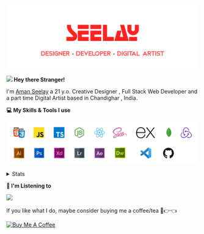 [![banner](./images/seelay.svg)](https://seelay.in)

**<img src="https://media.giphy.com/media/hvRJCLFzcasrR4ia7z/giphy.gif" width="25px"> Hey there Stranger!**

I'm [Aman Seelay](https://seelay.in) a 21 y.o. Creative Designer , Full Stack Web Developer and a part time Digital Artist based in Chandighar , India.

**💻 My Skills & Tools I use**

[![banner](./images/skills&tools.svg)](https://seelay.in)

<details>
  <summary>Stats</summary>

---

<!--START_SECTION:waka-->
![Profile Views](http://img.shields.io/badge/Profile%20Views-9-blue)

**🐱 My Github Data** 

> 🏆 281 Contributions in the Year 2021
 > 
> 📦 559.7 kB Used in Github's Storage 
 > 
> 🚫 Not Opted to Hire
 > 
> 📜 1 Public Repository 
 > 
> 🔑 74 Private Repositories  
 > 
**I'm a Night 🦉** 

```text
🌞 Morning    147 commits    ██████░░░░░░░░░░░░░░░░░░░   23.67% 
🌆 Daytime    77 commits     ███░░░░░░░░░░░░░░░░░░░░░░   12.4% 
🌃 Evening    157 commits    ██████░░░░░░░░░░░░░░░░░░░   25.28% 
🌙 Night      240 commits    █████████░░░░░░░░░░░░░░░░   38.65%

```
📅 **I'm Most Productive on Thursday** 

```text
Monday       112 commits    ████░░░░░░░░░░░░░░░░░░░░░   18.04% 
Tuesday      75 commits     ███░░░░░░░░░░░░░░░░░░░░░░   12.08% 
Wednesday    68 commits     ██░░░░░░░░░░░░░░░░░░░░░░░   10.95% 
Thursday     159 commits    ██████░░░░░░░░░░░░░░░░░░░   25.6% 
Friday       91 commits     ███░░░░░░░░░░░░░░░░░░░░░░   14.65% 
Saturday     57 commits     ██░░░░░░░░░░░░░░░░░░░░░░░   9.18% 
Sunday       59 commits     ██░░░░░░░░░░░░░░░░░░░░░░░   9.5%

```


📊 **This Week I Spent My Time On** 

```text
⌚︎ Time Zone: Asia/Kolkata

💬 Programming Languages: 
Other                    3 hrs 48 mins       ███████████████████████░░   92.28% 
JavaScript               11 mins             █░░░░░░░░░░░░░░░░░░░░░░░░   4.81% 
CSS                      7 mins              ░░░░░░░░░░░░░░░░░░░░░░░░░   2.91%

🔥 Editors: 
Browser                  3 hrs 48 mins       ███████████████████████░░   92.28% 
VS Code                  19 mins             ██░░░░░░░░░░░░░░░░░░░░░░░   7.72%

🐱‍💻 Projects: 
LearnCode                3 hrs 54 mins       ███████████████████████░░   94.69% 
SEELAY-V10               12 mins             █░░░░░░░░░░░░░░░░░░░░░░░░   5.07% 
COVID-19                 0 secs              ░░░░░░░░░░░░░░░░░░░░░░░░░   0.24%

💻 Operating System: 
Windows                  4 hrs 7 mins        █████████████████████████   100.0%

```

**I Mostly Code in JavaScript** 

```text
JavaScript               49 repos            ████████████████░░░░░░░░░   66.22% 
TypeScript               12 repos            ████░░░░░░░░░░░░░░░░░░░░░   16.22% 
HTML                     7 repos             ██░░░░░░░░░░░░░░░░░░░░░░░   9.46% 
CSS                      3 repos             █░░░░░░░░░░░░░░░░░░░░░░░░   4.05% 
Vue                      2 repos             ░░░░░░░░░░░░░░░░░░░░░░░░░   2.7%

```


**Timeline**

![Chart not found](https://raw.githubusercontent.com/ImSeelay/ImSeelay/master/charts/bar_graph.png) 


<!--END_SECTION:waka-->

---

 </details>

**🎵 I'm Listening to**

<object data="https://now-play.vercel.app/api/generate?uid=7a17a86e-d6b7-43b5-8d9c-1d6dae42a779" >

  <img src="https://now-play.vercel.app/api/generate?uid=7a17a86e-d6b7-43b5-8d9c-1d6dae42a779" />

</object>

If you like what I do, maybe consider buying me a coffee/tea 🥺👉👈

<a href="https://www.buymeacoffee.com/seelay" target="_blank"><img src="https://cdn.buymeacoffee.com/buttons/v2/default-red.png" alt="Buy Me A Coffee" width="150" ></a>
